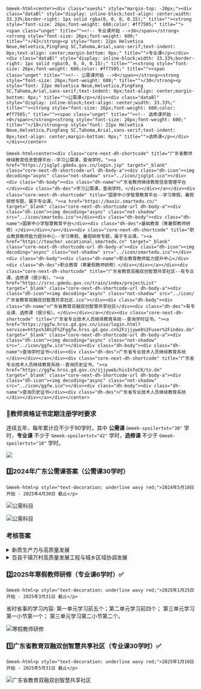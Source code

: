`Gmeek-html<center><div class="xueshi" style="margin-top: -20px;"><div class="dataBl" style="display: inline-block;text-align: center;width: 33.33%;border-right: 1px solid rgba(0, 0, 0, 0.15);" title=""><strong style="font-size: 26px;font-weight: 600;color: #ff7505;" title=""><span class="unget" title=""><!-- 专业课开始 -->36</span></strong><strong style="font-size: 26px;font-weight: 600;" title="">/42</strong><p style="font: 22px Helvetica Neue,Helvetica,PingFang SC,Tahoma,Arial,sans-serif;text-indent: 0px;text-align: center;margin-bottom: 0px;" title="">专业课</p></div><div class="dataBl" style="display: inline-block;width: 33.33%;border-right: 1px solid rgba(0, 0, 0, 0.15);" title=""><strong style="font-size: 26px;font-weight: 600;color: #ff7505;" title=""><span class="unget" title=""><!-- 公需课开始 -->0</span></strong><strong style="font-size: 26px;font-weight: 600;" title="">/30</strong><p style="font: 22px Helvetica Neue,Helvetica,PingFang SC,Tahoma,Arial,sans-serif;text-indent: 0px;text-align: center;margin-bottom: 0px;" title="">公需课</p></div><div class="dataBl" style="display: inline-block;text-align: center;width: 33.33%;" title=""><strong style="font-size: 26px;font-weight: 600;color: #ff7505;" title=""><span class="unget" title=""><!-- 选修课开始 -->0</span></strong><strong style="font-size: 26px;font-weight: 600;" title="">/18</strong><p style="font: 22px Helvetica Neue,Helvetica,PingFang SC,Tahoma,Arial,sans-serif;text-indent: 0px;text-align: center;margin-bottom: 0px;" title="">选修课</p></div></div></center>`

`Gmeek-html<center><div class="core-next-dh-shortcode" title="广东省教师继续教育信息管理平台--学习公需课，查询学时。"><a href="https://jsglpt.gdedu.gov.cn/login.jsp" target="_blank" class="core-next-dh-shortcode-url dh-body-a"><div class="dh-icon"><img decoding="async" class="not-shadow" src="../icon/jsglpt.ico"></div><div class="dh-body"><div class="dh-name">广东省教师继续教育信息管理平台</div><div class="dh-des">学习公需课，查询学时。</div></div></a></div><div class="core-next-dh-shortcode" title="国家中小学智慧教育平台--学习寒假、暑假研修专题，属于专业课。"><a href="https://basic.smartedu.cn/" target="_blank" class="core-next-dh-shortcode-url dh-body-a"><div class="dh-icon"><img decoding="async" class="not-shadow" src="../icon/smartedu.ico"></div><div class="dh-body"><div class="dh-name">国家中小学智慧教育平台</div><div class="dh-des">基础教育（寒暑假教师研修）</div></div></a></div><div class="core-next-dh-shortcode" title="职业教育教师能力提升中心--学习寒假、暑假研修专题，属于专业课。"><a href="https://teacher.vocational.smartedu.cn" target="_blank" class="core-next-dh-shortcode-url dh-body-a"><div class="dh-icon"><img decoding="async" class="not-shadow" src="../icon/smartedu.ico"></div><div class="dh-body"><div class="dh-name">职业教育教师能力提升中心</div><div class="dh-des">职业教育（寒暑假教师研修）</div></div></a></div><div class="core-next-dh-shortcode" title="广东省教育双融双创智慧共享社区--有专业课、选修课（很少有）。"><a href="https://srsc.gdedu.gov.cn/train/index/projectList" target="_blank" class="core-next-dh-shortcode-url dh-body-a"><div class="dh-icon"><img decoding="async" class="not-shadow" src="../icon/广东省教育双融双创智慧共享社区.ico"></div><div class="dh-body"><div class="dh-name">广东省教育双融双创智慧共享社区</div><div class="dh-des">有专业课、选修课（很少有）。</div></div></a></div><div class="core-next-dh-shortcode" title="广东省专业技术人员继续教育系统--查询学时证书。"><a href="https://ggfw.hrss.gd.gov.cn/isso/login.html?service=https%3A%2F%2Fggfw.hrss.gd.gov.cn%2Fzjjyweb%2Fuser%2Findex.do" target="_blank" class="core-next-dh-shortcode-url dh-body-a"><div class="dh-icon"><img decoding="async" class="not-shadow" src="../icon/ggfw.ico"></div><div class="dh-body"><div class="dh-name">查询学时证书</div><div class="dh-des">广东省专业技术人员继续教育系统</div></div></a></div><div class="core-next-dh-shortcode" title="广东省专业技术人员继续教育系统--查询历史证书。"><a href="https://ggfw.hrss.gd.gov.cn/zjjyweb/hisInfoCK/to.do" target="_blank" class="core-next-dh-shortcode-url dh-body-a"><div class="dh-icon"><img decoding="async" class="not-shadow" src="../icon/ggfw.ico"></div><div class="dh-body"><div class="dh-name">查询历史证书</div><div class="dh-des">广东省专业技术人员继续教育系统</div></div></a></div></center>`
### 💠教师资格证书定期注册学时要求

连续五年，每年累计应不少于90学时，其中 **公需课** `Gmeek-spoilertxt="30"` 学时，**专业课** 不少于 `Gmeek-spoilertxt="42"` 学时，**选修课** 不少于 `Gmeek-spoilertxt="18"` 学时。

![](../assets//继续教育/定期注册.webp)

### 3️⃣2024年广东公需课答案（公需课30学时）

`Gmeek-html<p style="text-decoration: underline wavy red;">2024年5月10日 开始 - 2025年4月30日 截止</p>`

![公需科目](../assets//继续教育/公需课1.webp)

![公需科目](../assets//继续教育/公需课2.webp)

### 考核答案

<details>
<summary>新质生产力与高质量发展</summary>

B，A，D，B，B，A，
C，D，A，A，B，A，
ABC，AB，ABC，ABC，ABC，
ABC，ABCDE，ABCDE，B，B，
A，A，A，B，B，A，A，B

</details>

<details>
<summary>百县千镇万村高质量发展工程与城乡区域协调发展</summary>

C，A，C，B，A，B，
D，C，D，D，ABC，ABD，
ABC，ABC，ABCD，ABCDE，
ABCDE，ABCD，ABC，A，A，
B，A，A，A，B，B，A，A

</details>

### 2️⃣2025年寒假教师研修（专业课6学时）✅

`Gmeek-html<p style="text-decoration: underline wavy red;">2025年1月25日 开始 - 2025年3月31日 截止</p>`

省时省事的学习内容: 第一单元学习前五个；第二单元学习前四个； 第三单元学习第一小节第一个； 第三单元学习第二小节第二个。

![寒假教师研修](../assets//继续教育/寒假研修.webp)

### 1️⃣广东省教育双融双创智慧共享社区（专业课30学时）✅

`Gmeek-html<p style="text-decoration: underline wavy red;">2025年1月10日 开始 - 2025年5月31日 截止</p>`

![广东省教育双融双创智慧共享社区](../assets//继续教育/双融双创.webp)